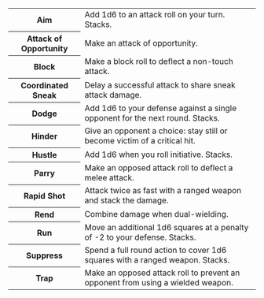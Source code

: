 <table>
  <tr>
    <th>Aim</th>
    <td>Add 1d6 to an attack roll on your turn. Stacks.</td>
  </tr>
  <tr>
    <th>Attack of Opportunity</th>
    <td>Make an attack of opportunity.</td>
  </tr>
  <tr>
    <th>Block</th>
    <td>Make a block roll to deflect a non-touch attack.</td>
  </tr>
  <tr>
    <th>Coordinated Sneak</th>
    <td>Delay a successful attack to share sneak attack damage.</td>
  </tr>
  <tr>
    <th>Dodge</th>
    <td>Add 1d6 to your defense against a single opponent for the next round. Stacks.</td>
  </tr>
  <tr>
    <th>Hinder</th>
    <td>Give an opponent a choice: stay still or become victim of a critical hit.</td>
  </tr>
  <tr>
    <th>Hustle</th>
    <td>Add 1d6 when you roll initiative. Stacks.</td>
  </tr>
  <tr>
    <th>Parry</th>
    <td>Make an opposed attack roll to deflect a melee attack.</td>
  </tr>
  <tr>
    <th>Rapid Shot</th>
    <td>Attack twice as fast with a ranged weapon and stack the damage.</td>
  </tr>
  <tr>
    <th>Rend</th>
    <td>Combine damage when dual-wielding.</td>
  </tr>
  <tr>
    <th>Run</th>
    <td>Move an additional 1d6 squares at a penalty of -2 to your defense. Stacks.</td>
  </tr>
  <tr>
    <th>Suppress</th>
    <td>Spend a full round action to cover 1d6 squares with a ranged weapon. Stacks.</td>
  </tr>
  <tr>
    <th>Trap</th>
    <td>Make an opposed attack roll to prevent an opponent from using a wielded weapon.</td>
  </tr>
</table>
